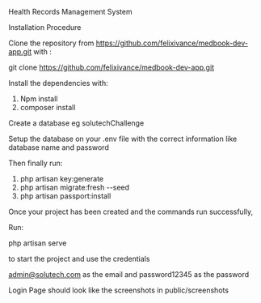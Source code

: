 Health Records Management System

Installation Procedure

Clone the repository from https://github.com/felixivance/medbook-dev-app.git
 with :
 
 git clone https://github.com/felixivance/medbook-dev-app.git
 
 Install the dependencies with:
 
 1. Npm install
 2. composer install
 
 Create a database eg solutechChallenge
 
 Setup the database on your .env file with the correct information like database name and password
 
 Then finally run:
  
  1. php artisan key:generate
  2. php artisan migrate:fresh --seed
  3. php artisan passport:install
  
  Once your project has been created and the commands run successfully,
  
  Run:
  
  php artisan serve 
  
  to start the project and use the credentials
  
  admin@solutech.com as the email and password12345 as the password
  
  Login Page should look like the screenshots in public/screenshots
  
  

 
